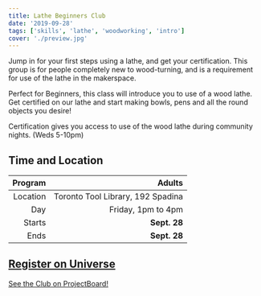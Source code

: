 ```yaml
---
title: Lathe Beginners Club
date: '2019-09-28'
tags: ['skills', 'lathe', 'woodworking', 'intro']
cover: './preview.jpg'
---
```


Jump in for your first steps using a lathe, and get your certification. This group is for people completely new to wood-turning, and is a requirement for use of the lathe in the makerspace.

Perfect for Beginners, this class will introduce you to use of a wood lathe.
Get certified on our lathe and start making bowls, pens and all the round objects you desire!

Certification gives you access to use of the wood lathe during community nights. (Weds 5-10pm)

## Time and Location

|  Program |                            Adults |
| -------: | --------------------------------: |
| Location | Toronto Tool Library, 192 Spadina |
|      Day |                Friday, 1pm to 4pm |
|   Starts |                      **Sept. 28** |
|     Ends |                      **Sept. 28** |

## [Register on Universe](https://www.universe.com/events/lathe-workshop-woodturning-introduction-tickets-toronto-1PZYBT)

[See the Club on ProjectBoard!](https://projectboard.engineering.com/project/lathe-beginners-club)
